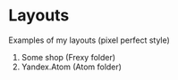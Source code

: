 # Layouts

Examples of my layouts (pixel perfect style)

1. Some shop (Frexy folder)
2. Yandex.Atom (Atom folder)

